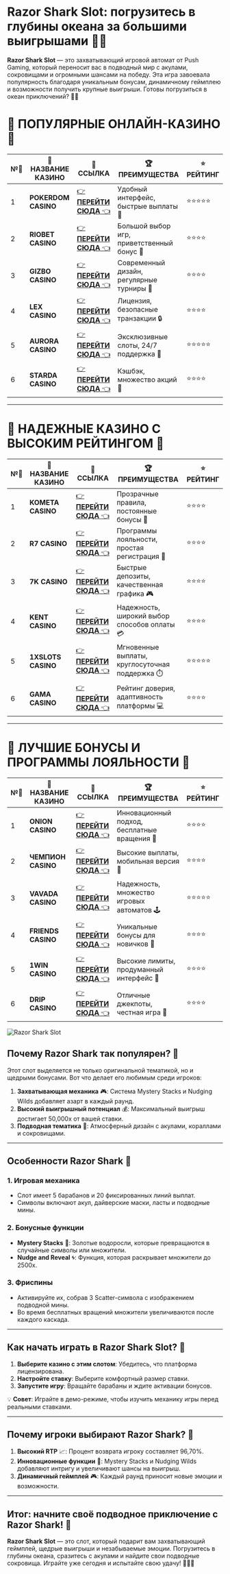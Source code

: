 # Razor Shark Slot: погрузитесь в глубины океана за большими выигрышами 🎰🦈

**Razor Shark Slot** — это захватывающий игровой автомат от Push Gaming, который переносит вас в подводный мир с акулами, сокровищами и огромными шансами на победу. Эта игра завоевала популярность благодаря уникальным бонусам, динамичному геймплею и возможности получить крупные выигрыши. Готовы погрузиться в океан приключений? 🌊✨

# 🌟 ПОПУЛЯРНЫЕ ОНЛАЙН-КАЗИНО 🌟

| №️⃣ | 🎰 НАЗВАНИЕ КАЗИНО                       | 🔗 ССЫЛКА                                                                          | 🏆 ПРЕИМУЩЕСТВА                              | ⭐ РЕЙТИНГ |
|-----|------------------------------------------|------------------------------------------------------------------------------------|---------------------------------------------|------------|
| 1   | **POKERDOM CASINO**                      | [👉 **ПЕРЕЙТИ СЮДА** 👈](https://brandplay.link/4k77v2yx)                          | Удобный интерфейс, быстрые выплаты 🤑         | ⭐⭐⭐⭐⭐     |
| 2   | **RIOBET CASINO**                        | [👉 **ПЕРЕЙТИ СЮДА** 👈](https://brandplay.link/7xBLTPyj)                          | Большой выбор игр, приветственный бонус 🎁    | ⭐⭐⭐⭐      |
| 3   | **GIZBO CASINO**                         | [👉 **ПЕРЕЙТИ СЮДА** 👈](https://brandplay.link/bprXw4YV)                          | Современный дизайн, регулярные турниры 🏅      | ⭐⭐⭐⭐      |
| 4   | **LEX CASINO**                           | [👉 **ПЕРЕЙТИ СЮДА** 👈](https://brandplay.link/zW4hdDFV)                          | Лицензия, безопасные транзакции 🔒            | ⭐⭐⭐⭐      |
| 5   | **AURORA CASINO**                        | [👉 **ПЕРЕЙТИ СЮДА** 👈](https://10trafic-stat2.com/click/668546556bcc6313411604bd/6766/13032/subaccount) | Эксклюзивные слоты, 24/7 поддержка 🌟         | ⭐⭐⭐⭐⭐     |
| 6   | **STARDA CASINO**                        | [👉 **ПЕРЕЙТИ СЮДА** 👈](https://brandplay.link/fB7xwRFL)                          | Кэшбэк, множество акций 🎉                    | ⭐⭐⭐⭐      |

---

# 🏅 НАДЕЖНЫЕ КАЗИНО С ВЫСОКИМ РЕЙТИНГОМ 🏅

| №️⃣ | 🎰 НАЗВАНИЕ КАЗИНО                       | 🔗 ССЫЛКА                                                                          | 🏆 ПРЕИМУЩЕСТВА                              | ⭐ РЕЙТИНГ |
|-----|------------------------------------------|------------------------------------------------------------------------------------|---------------------------------------------|------------|
| 1   | **KOMETA CASINO**                        | [👉 **ПЕРЕЙТИ СЮДА** 👈](https://brandplay.link/8ZymQJV8)                          | Прозрачные правила, постоянные бонусы 🔄      | ⭐⭐⭐⭐      |
| 2   | **R7 CASINO**                            | [👉 **ПЕРЕЙТИ СЮДА** 👈](https://brandplay.link/bMd3Yjsw)                          | Программы лояльности, простая регистрация 📝   | ⭐⭐⭐⭐      |
| 3   | **7K CASINO**                            | [👉 **ПЕРЕЙТИ СЮДА** 👈](https://brandplay.link/BvQyFShp)                          | Быстрые депозиты, качественная графика 🎮      | ⭐⭐⭐⭐      |
| 4   | **KENT CASINO**                          | [👉 **ПЕРЕЙТИ СЮДА** 👈](https://brandplay.link/Fv2WP3js)                          | Надежность, широкий выбор способов оплаты 💳  | ⭐⭐⭐⭐      |
| 5   | **1XSLOTS CASINO**                       | [👉 **ПЕРЕЙТИ СЮДА** 👈](https://brandplay.link/hSB1khtr)                          | Мгновенные выплаты, круглосуточная поддержка ⏱️| ⭐⭐⭐⭐⭐     |
| 6   | **GAMA CASINO**                          | [👉 **ПЕРЕЙТИ СЮДА** 👈](https://brandplay.link/j6NMKsDz)                          | Рейтинг доверия, адаптивность платформы 💻     | ⭐⭐⭐⭐      |

---

# 🎁 ЛУЧШИЕ БОНУСЫ И ПРОГРАММЫ ЛОЯЛЬНОСТИ 🎁

| №️⃣ | 🎰 НАЗВАНИЕ КАЗИНО                       | 🔗 ССЫЛКА                                                                          | 🏆 ПРЕИМУЩЕСТВА                              | ⭐ РЕЙТИНГ |
|-----|------------------------------------------|------------------------------------------------------------------------------------|---------------------------------------------|------------|
| 1   | **ONION CASINO**                         | [👉 **ПЕРЕЙТИ СЮДА** 👈](https://brandplay.link/zBGRVpQ9)                          | Инновационный подход, бесплатные вращения 🎡  | ⭐⭐⭐⭐      |
| 2   | **ЧЕМПИОН CASINO**                       | [👉 **ПЕРЕЙТИ СЮДА** 👈](https://temon-gter.cfd/go/lRq?p80412p304504pcc44t17455)   | Высокие выплаты, мобильная версия 📱          | ⭐⭐⭐⭐      |
| 3   | **VAVADA CASINO**                        | [👉 **ПЕРЕЙТИ СЮДА** 👈](https://vavadapartner.pro/?promo=ea5c9275-6854-4505-94fc-95ab18221945-linkb2) | Надежность, множество игровых автоматов 🕹️    | ⭐⭐⭐⭐⭐     |
| 4   | **FRIENDS CASINO**                       | [👉 **ПЕРЕЙТИ СЮДА** 👈](https://gofriends.vc/linkb2)                              | Уникальные бонусы для новичков 🤝             | ⭐⭐⭐⭐      |
| 5   | **1WIN CASINO**                          | [👉 **ПЕРЕЙТИ СЮДА** 👈](https://brandplay.link/smXVpBbG)                          | Высокие лимиты, продуманный интерфейс 🎯      | ⭐⭐⭐⭐      |
| 6   | **DRIP CASINO**                          | [👉 **ПЕРЕЙТИ СЮДА** 👈](https://drp-ircp01.com/c07e6a3db)                          | Отличные джекпоты, честная игра 💎            | ⭐⭐⭐⭐      |

![Razor Shark Slot](https://spadok.org.ua/images/bolokhiv/bezdepozytni-poslugy-lavyna.jpg)

## Почему Razor Shark так популярен? 🦈

Этот слот выделяется не только оригинальной тематикой, но и щедрыми бонусами. Вот что делает его любимым среди игроков:  

1. **Захватывающая механика** 🎮: Система Mystery Stacks и Nudging Wilds добавляет азарт в каждый раунд.  
2. **Высокий выигрышный потенциал** 💰: Максимальный выигрыш достигает 50,000x от вашей ставки.  
3. **Подводная тематика** 🌊: Атмосферный дизайн с акулами, кораллами и сокровищами.  

---

## Особенности Razor Shark 🎯

### 1. Игровая механика  
- Слот имеет 5 барабанов и 20 фиксированных линий выплат.  
- Символы включают акул, дайверские маски, ласты и подводные мины.  

### 2. Бонусные функции  
- **Mystery Stacks** 🌟: Золотые водоросли, которые превращаются в случайные символы или множители.  
- **Nudge and Reveal** 🌀: Функция, которая раскрывает множители до 2500x.  

### 3. Фриспины  
- Активируйте их, собрав 3 Scatter-символа с изображением подводной мины.  
- Во время бесплатных вращений множители увеличиваются после каждого каскада.  

---

## Как начать играть в Razor Shark Slot? 🚀

1. **Выберите казино с этим слотом**: Убедитесь, что платформа лицензирована.  
2. **Настройте ставку**: Выберите комфортный размер ставки.  
3. **Запустите игру**: Вращайте барабаны и ждите активации бонусов.  

💡 **Совет**: Играйте в демо-режиме, чтобы изучить механику игры перед реальными ставками.

---

## Почему игроки выбирают Razor Shark? 🌟

1. **Высокий RTP** 📈: Процент возврата игроку составляет 96,70%.  
2. **Инновационные функции** 🎁: Mystery Stacks и Nudging Wilds добавляют интригу и увеличивают шансы на выигрыш.  
3. **Динамичный геймплей** 🎮: Каждый раунд приносит новые эмоции и возможности.  

---

## Итог: начните своё подводное приключение с Razor Shark! 🎉

**Razor Shark Slot** — это слот, который подарит вам захватывающий геймплей, щедрые выигрыши и незабываемые эмоции. Погрузитесь в глубины океана, сразитесь с акулами и найдите свои подводные сокровища. Играйте уже сегодня и испытайте свою удачу! 🎰🦈✨  

